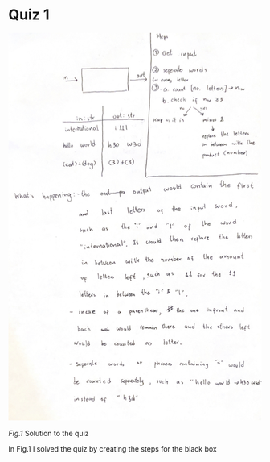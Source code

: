 # Quiz 1
![solution to the quiz](https://github.com/loogmaii/unit-1/blob/main/IMG_7448.jpg)

*Fig.1* Solution to the quiz

In Fig.1 I solved the quiz by creating the steps for the black box
